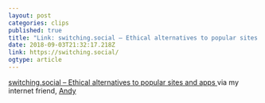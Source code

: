 ```yaml
---
layout: post 
categories: clips 
published: true 
title: "Link: switching.social – Ethical alternatives to popular sites and apps" 
date: 2018-09-03T21:32:17.218Z 
link: https://switching.social/ 
ogtype: article 
---
```

[ switching.social – Ethical alternatives to popular sites and apps ]( https://switching.social/ ) 
via my internet friend, [Andy](https://hankchizljaw.io/links/29/)


